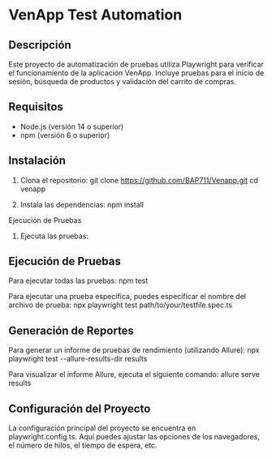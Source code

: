# VenApp Test Automation

## Descripción
Este proyecto de automatización de pruebas utiliza Playwright para verificar el funcionamiento de la aplicación VenApp. Incluye pruebas para el inicio de sesión, búsqueda de productos y validación del carrito de compras.


## Requisitos
- Node.js (versión 14 o superior)
- npm (versión 6 o superior)

## Instalación
1. Clona el repositorio:
   git clone https://github.com/BAP711/Venapp.git
   cd venapp


2. Instala las dependencias:
    npm install

Ejecución de Pruebas

1. Ejecuta las pruebas:

## Ejecución de Pruebas
Para ejecutar todas las pruebas:
    npm test

Para ejecutar una prueba específica, puedes especificar el nombre del archivo de prueba:
    npx playwright test path/to/your/testfile.spec.ts

## Generación de Reportes
Para generar un informe de pruebas de rendimiento (utilizando Allure):
    npx playwright test --allure-results-dir results

Para visualizar el informe Allure, ejecuta el siguiente comando:
    allure serve results

## Configuración del Proyecto
La configuración principal del proyecto se encuentra en playwright.config.ts. Aquí puedes ajustar las opciones de los navegadores, el número de hilos, el tiempo de espera, etc.